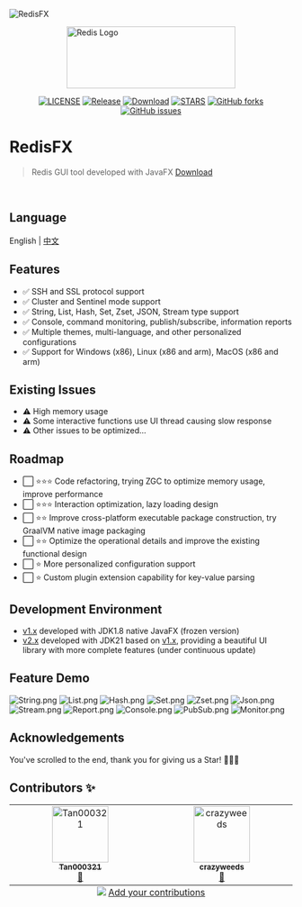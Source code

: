 ![RedisFX](https://socialify.git.ci/tanhuang2016/RedisFX/image?custom_language=Java&description=1&language=1&logo=https%3A%2F%2Fraw.githubusercontent.com%2Ftanhuang2016%2FRedisFX%2Ff31637766477451c8601de5a9f01a3b20787672c%2Frdm-ui%2Fsrc%2Fmain%2Fresources%2Fsvg%2Fredis_red.svg&name=1&owner=1&pattern=Signal&theme=Light)


<img src="doc/image/rocket.png" width="300" height="110" alt="Redis Logo" style="display: block; margin: 0 auto;">

<div align="center">

[![LICENSE](https://img.shields.io/github/license/tanhuang2016/RedisFX)](LICENSE)
[![Release](https://img.shields.io/github/release/tanhuang2016/RedisFX.svg)](https://github.com/tanhuang2016/RedisFX/releases)
[![Download](https://img.shields.io/github/downloads/tanhuang2016/RedisFX/total.svg)](https://github.com/tanhuang2016/RedisFX/releases)
[![STARS](https://img.shields.io/github/stars/tanhuang2016/RedisFX)](https://github.com/tanhuang2016/RedisFX/)
[![GitHub forks](https://img.shields.io/github/forks/tanhuang2016/RedisFX)](https://github.com/tanhuang2016/RedisFX/fork)
[![GitHub issues](https://img.shields.io/github/issues/tanhuang2016/RedisFX)](https://github.com/tanhuang2016/RedisFX/issues)

</div>

# RedisFX
> Redis GUI tool developed with JavaFX
[Download](https://github.com/tanhuang2016/RedisFX/releases)
<br>


## Language
English |  [中文](README.zh-CN.md)

## Features
- ✅ SSH and SSL protocol support
- ✅ Cluster and Sentinel mode support
- ✅ String, List, Hash, Set, Zset, JSON, Stream type support
- ✅ Console, command monitoring, publish/subscribe, information reports
- ✅ Multiple themes, multi-language, and other personalized configurations
- ✅ Support for Windows (x86), Linux (x86 and arm), MacOS (x86 and arm)

## Existing Issues
- ⚠️ High memory usage 
- ⚠️ Some interactive functions use UI thread causing slow response
- ⚠️ Other issues to be optimized...

## Roadmap
- ⬜ ⭐⭐⭐ Code refactoring, trying ZGC to optimize memory usage, improve performance
- ⬜ ⭐⭐⭐ Interaction optimization, lazy loading design
- ⬜ ⭐⭐ Improve cross-platform executable package construction, try GraalVM native image packaging
- ⬜ ⭐⭐ Optimize the operational details and improve the existing functional design
- ⬜ ⭐ More personalized configuration support
- ⬜ ⭐ Custom plugin extension capability for key-value parsing

## Development Environment
- [v1.x](https://github.com/tanhuang2016/RedisFX/tree/freeze/v1.0.4) developed with JDK1.8 native JavaFX (frozen version)
- [v2.x](https://github.com/tanhuang2016/RedisFX/tree/release-2.x) developed with JDK21 based on [v1.x](https://github.com/tanhuang2016/RedisFX/tree/freeze/v1.0.4), providing a beautiful UI library with more complete features (under continuous update)

## Feature Demo
![String.png](doc/image/String.png)
![List.png](doc/image/List.png)
![Hash.png](doc/image/Hash.png)
![Set.png](doc/image/Set.png)
![Zset.png](doc/image/Zset.png)
![Json.png](doc/image/Json.png)
![Stream.png](doc/image/Stream.png)
![Report.png](doc/image/Report.png)
![Console.png](doc/image/Console.png)
![PubSub.png](doc/image/PubSub.png)
![Monitor.png](doc/image/Monitor.png)

## Acknowledgements
You've scrolled to the end, thank you for giving us a Star! 🙏🙏🙏

## Contributors  ✨

<!-- ALL-CONTRIBUTORS-LIST:START - Do not remove or modify this section -->
<!-- prettier-ignore-start -->
<!-- markdownlint-disable -->
<table>
  <tbody>
    <tr>
      <td align="center" valign="top" width="14.28%"><a href="https://github.com/Tan000321"><img src="https://avatars.githubusercontent.com/u/115800442?v=4?s=100" width="100px;" alt="Tan000321"/><br /><sub><b>Tan000321</b></sub></a><br /><a href=" https://github.com/tanhuang2016/RedisFX/tanhuang2016/RedisFX/issues?q=author%3ATan000321" title="Bug reports">🐛</a></td>
      <td align="center" valign="top" width="14.28%"><a href="https://github.com/crazyweeds"><img src="https://avatars.githubusercontent.com/u/16688520?v=4?s=100" width="100px;" alt="crazyweeds"/><br /><sub><b>crazyweeds</b></sub></a><br /><a href=" https://github.com/tanhuang2016/RedisFX/tanhuang2016/RedisFX/issues?q=author%3Acrazyweeds" title="Bug reports">🐛</a></td>
    </tr>
  </tbody>
  <tfoot>
    <tr>
      <td align="center" size="13px" colspan="7">
        <img src="https://raw.githubusercontent.com/all-contributors/all-contributors-cli/1b8533af435da9854653492b1327a23a4dbd0a10/assets/logo-small.svg">
          <a href="https://all-contributors.js.org/docs/en/bot/usage">Add your contributions</a>
        </img>
      </td>
    </tr>
  </tfoot>
</table>

<!-- markdownlint-restore -->
<!-- prettier-ignore-end -->

<!-- ALL-CONTRIBUTORS-LIST:END -->
<!-- prettier-ignore-start -->
<!-- markdownlint-disable -->

<!-- markdownlint-restore -->
<!-- prettier-ignore-end -->

<!-- ALL-CONTRIBUTORS-LIST:END -->
